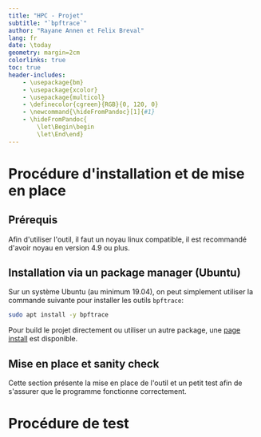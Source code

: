 ```yaml
---
title: "HPC - Projet"
subtitle: "`bpftrace`"
author: "Rayane Annen et Felix Breval"
lang: fr
date: \today
geometry: margin=2cm
colorlinks: true
toc: true
header-includes:
    - \usepackage{bm}
    - \usepackage{xcolor}
    - \usepackage{multicol}
    - \definecolor{cgreen}{RGB}{0, 120, 0}
    - \newcommand{\hideFromPandoc}[1]{#1}
    - \hideFromPandoc{
        \let\Begin\begin
        \let\End\end}
---
```


# Procédure d'installation et de mise en place

## Prérequis

Afin d'utiliser l'outil, il faut un noyau linux compatible, il est recommandé d'avoir noyau en version 4.9 ou plus.

## Installation via un package manager (Ubuntu)

Sur un système Ubuntu (au minimum 19.04), on peut simplement utiliser la commande suivante pour installer les outils `bpftrace`:

```sh
sudo apt install -y bpftrace
```

Pour build le projet directement ou utiliser un autre package, une [page install](https://github.com/bpftrace/bpftrace/blob/master/INSTALL.md) est disponible.

## Mise en place et sanity check

Cette section présente la mise en place de l'outil et un petit test afin de s'assurer que le programme fonctionne correctement.

# Procédure de test

